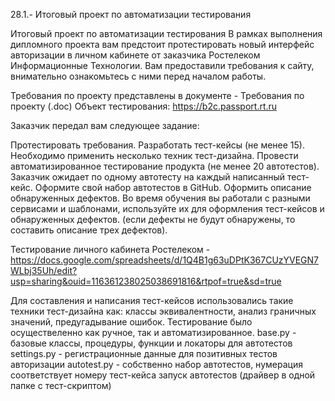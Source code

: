 28.1.- Итоговый проект по автоматизации тестирования

Итоговый проект по автоматизации тестирования
В рамках выполнения дипломного проекта вам предстоит протестировать новый интерфейс авторизации в личном кабинете от заказчика Ростелеком Информационные Технологии. Вам предоставили требования к сайту, внимательно ознакомьтесь с ними перед началом работы. 

Требования по проекту представлены в документе  - Требования по проекту (.doc)
Объект тестирования: https://b2c.passport.rt.ru

Заказчик передал вам следующее задание:

Протестировать требования.
Разработать тест-кейсы (не менее 15). Необходимо применить несколько техник тест-дизайна.
Провести автоматизированное тестирование продукта (не менее 20 автотестов). Заказчик ожидает по одному автотесту на каждый написанный тест-кейс. Оформите свой набор автотестов в GitHub.
Оформить описание обнаруженных дефектов. Во время обучения вы работали с разными сервисами и шаблонами, используйте их для оформления тест-кейсов и обнаруженных дефектов. (если дефекты не будут обнаружены, то составить описание трех дефектов).

Тестирование личного кабинета Ростелеком - https://docs.google.com/spreadsheets/d/1Q4B1g63uDPtK367CUzYVEGN7WLbj35Uh/edit?usp=sharing&ouid=116361238025038691816&rtpof=true&sd=true

Для составления и написания тест-кейсов использовались такие техники тест-дизайна как: классы эквивалентности, анализ граничных значений, предугадывание ошибок.
Тестирование было осуществеленно как ручное, так и автоматизированное.
base.py - базовые классы, процедуры, функции и локаторы для автотестов
settings.py - регистрационные данные для позитивных тестов авторизации
autotest.py - собственно набор автотестов, нумерация соответствует номеру тест-кейса
запуск автотестов (драйвер в одной папке с тест-скриптом)
